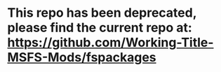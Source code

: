 # This repo has been deprecated, please find the current repo at: https://github.com/Working-Title-MSFS-Mods/fspackages
